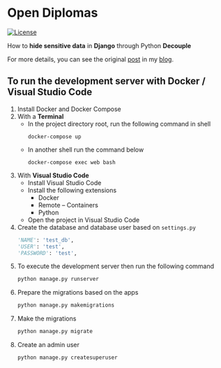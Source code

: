 # Open Diplomas
[![License](https://img.shields.io/badge/License-Apache%202.0-blue.svg)](https://opensource.org/licenses/Apache-2.0)

How to **hide sensitive data** in **Django** through Python **Decouple**

For more details, you can see the original [post](https://www.samirhinojosa.com/hide-sensitive-data-in-django-with-decouple/) in my [blog](https://www.samirhinojosa.com/blog/).

## **To run the development server with Docker / Visual Studio Code**

1.  Install Docker and Docker Compose
2. With a **Terminal** 
    - In the project directory root, run the following command in shell
        ```docker
        docker-compose up
        ```
    - In another shell run the command below
        ```docker
        docker-compose exec web bash 
        ```
3. With **Visual Studio Code**
    - Install Visual Studio Code
    - Install the following extensions
        - Docker
        - Remote – Containers
        - Python
    - Open the project in Visual Studio Code
4.  Create the database and database user based on `settings.py` 
    ```python
    'NAME': 'test_db',
    'USER': 'test',
    'PASSWORD': 'test',
    ```
5.  To execute the development server then run the following command
    ```python
    python manage.py runserver 
    ```
6.  Prepare the migrations based on the apps
    ```python
    python manage.py makemigrations 
    ```
7.  Make the migrations
    ```python
    python manage.py migrate 
    ```
8.  Create an admin user
    ```python
    python manage.py createsuperuser
    ```